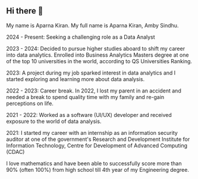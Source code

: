 ## Hi there 👋

My name is Aparna Kiran.
My full name is Aparna Kiran, Amby Sindhu.

2024 - Present: Seeking a challenging role as a Data Analyst 

2023 - 2024: Decided to pursue higher studies aboard to shift my career into data analytics. Enrolled into Business Analytics Masters degree at one of the top 10 universities in the world, according to QS Universities Ranking.

2023:  A project during my job sparked interest in data analytics and I started exploring and learning more about data analysis. 

2022 - 2023: Career break. In 2022, I lost my parent in an accident and needed a break to spend quality time with my family and re-gain perceptions on life.

2021 - 2022: Worked as a software (UI/UX) developer and received exposure to the world of data analysis.

2021: I started my career with an internship as an information security auditor at one of the government's Research and Development Institute for Information Technology, Centre for Development of Advanced Computing (CDAC)

I love mathematics and have been able to successfully score more than 90% (often 100%) from high school till 4th year of my Engineering degree.
<!--
**aparna-kiran/aparna-kiran** is a ✨ _special_ ✨ repository because its `README.md` (this file) appears on your GitHub profile.

Here are some ideas to get you started:

- 🔭 I’m currently working on ...
- 🌱 I’m currently learning ...
- 👯 I’m looking to collaborate on ...
- 🤔 I’m looking for help with ...
- 💬 Ask me about ...
- 📫 How to reach me: ...
- 😄 Pronouns: ...
- ⚡ Fun fact: ...
-->
